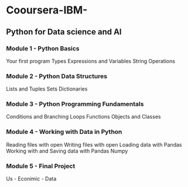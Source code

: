 # Cooursera-IBM-
## Python for Data science and AI

### Module 1 - Python Basics
Your first program
Types
Expressions and Variables
String Operations

### Module 2 - Python Data Structures
Lists and Tuples
Sets
Dictionaries

### Module 3 - Python Programming Fundamentals
Conditions and Branching
Loops
Functions
Objects and Classes

### Module 4 - Working with Data in Python
Reading files with open
Writing files with open
Loading data with Pandas
Working with and Saving data with Pandas
Numpy

### Module 5 - Final Project
Us - Econimic - Data
